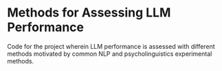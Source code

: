 # Methods for Assessing LLM Performance

Code for the project wherein LLM performance is assessed with different methods motivated by common NLP and psycholinguistics experimental methods.